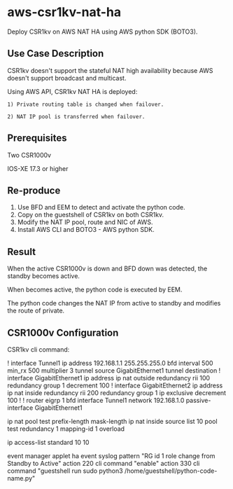 # aws-csr1kv-nat-ha

Deploy CSR1kv on AWS NAT HA using AWS python SDK (BOTO3).



## Use Case Description

CSR1kv doesn't support the stateful NAT high availability because AWS doesn't support broadcast and multicast.

Using AWS API, CSR1kv NAT HA is deployed:

    1) Private routing table is changed when failover.
    
    2) NAT IP pool is transferred when failover.


## Prerequisites

Two CSR1000v

IOS-XE 17.3 or higher


## Re-produce

1. Use BFD and EEM to detect and activate the python code.
2. Copy on the guestshell of CSR1kv on both CSR1kv.
3. Modify the NAT IP pool, route and NIC of AWS.
4. Install AWS CLI and BOTO3 - AWS python SDK.


## Result

When the active CSR1000v is down and BFD down was detected, the standby becomes active.

When becomes active, the python code is executed by EEM.

The python code changes the NAT IP from active to standby and modifies the route of private.



## CSR1000v Configuration


CSR1kv cli command:


!
interface Tunnel1
 ip address 192.168.1.1 255.255.255.0
 bfd interval 500 min_rx 500 multiplier 3
 tunnel source GigabitEthernet1
 tunnel destination <peer public IP>
!
interface GigabitEthernet1
 ip address <public IP>
 ip nat outside
 redundancy rii 100
 redundancy group 1 decrement 100
!
interface GigabitEthernet2
 ip address <private IP>
 ip nat inside
 redundancy rii 200
 redundancy group 1 ip <virtual IP> exclusive decrement 100
!
!
router eigrp 1
 bfd interface Tunnel1
 network 192.168.1.0
 passive-interface GigabitEthernet1


ip nat pool test <NAT IP POOL> <NAT IP POOL>  prefix-length mask-length
ip nat inside source list 10 pool test redundancy 1 mapping-id 1 overload

ip access-list standard 10
 10 <Access for NAT>

event manager applet ha
 event syslog pattern "RG id 1 role change from Standby to Active"
 action 220 cli command "enable"
 action 330 cli command "guestshell run sudo python3 /home/guestshell/python-code-name.py"


